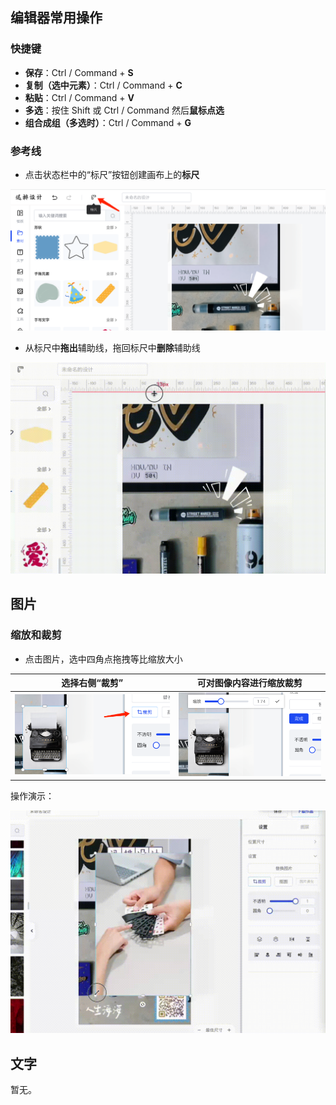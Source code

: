 ## 编辑器常用操作

### 快捷键

- **保存**：Ctrl / Command + **S**
- **复制（选中元素）**：Ctrl / Command + **C**
- **粘贴**：Ctrl / Command + **V**
- **多选**：按住 Shift 或 Ctrl / Command 然后**鼠标点选**
- **组合成组（多选时）**：Ctrl / Command + **G**

### 参考线

- 点击状态栏中的“标尺”按钮创建画布上的**标尺**

![](../images/2023-7-17-1689560709852.png)

- 从标尺中**拖出**辅助线，拖回标尺中**删除**辅助线

![](../images/2023-7-17-1689561014327.gif)

## 图片

### 缩放和裁剪

- 点击图片，选中四角点拖拽等比缩放大小

| 选择右侧“裁剪” | 可对图像内容进行缩放裁剪 |
| --- | --- |
| ![](../images/2023-7-17-1689562674975.png) | ![](../images/2023-7-17-1689562712814.png) |

操作演示：

![](../images/2023-7-17-1689563116425.gif)


## 文字

暂无。
